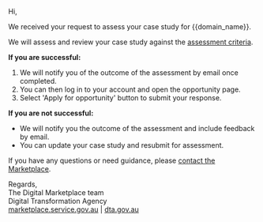 Hi,

We received your request to assess your case study for {{domain_name}}.

We will assess and review your case study against the [assessment criteria]({{assessment_criteria_url}}).

**If you are successful:**

  1. We will notify you of the outcome of the assessment by email once completed.
  1. You can then log in to your account and open the opportunity page.
  1. Select 'Apply for opportunity' button to submit your response.

**If you are not successful:**

  * We will notify you the outcome of the assessment and include feedback by email.
  * You can update your case study and resubmit for assessment.

If you have any questions or need guidance, please [contact the Marketplace](https://marketplace.service.gov.au/contact-us).

Regards,  
The Digital Marketplace team  
Digital Transformation Agency  
[marketplace.service.gov.au](https://marketplace.service.gov.au) | [dta.gov.au](https://dta.gov.au)